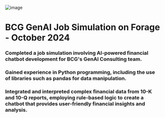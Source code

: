 ![image](https://github.com/user-attachments/assets/4d4c7369-a073-41d8-9492-fd64aad3e32a)
# BCG GenAI Job Simulation on Forage - October 2024

### Completed a job simulation involving AI-powered financial chatbot development for BCG's GenAI Consulting team.
### Gained experience in Python programming, including the use of libraries such as pandas for data manipulation.
### Integrated and interpreted complex financial data from 10-K and 10-Q reports, employing rule-based logic to create a chatbot that provides user-friendly financial insights and analysis.
